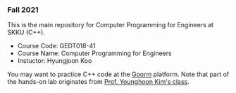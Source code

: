 ### Fall 2021

This is the main repository for Computer Programming for Engineers at SKKU (C++).

* Course Code: GEDT018-41
* Course Name: Computer Programming for Engineers
* Instuctor: Hyungjoon Koo

You may want to practice C++ code at the [Goorm](https://skku.goorm.io) platform.
Note that part of the hands-on lab originates from [Prof. Younghoon Kim's class](https://github.com/yhoon-skku/2020FALL_CPE).
